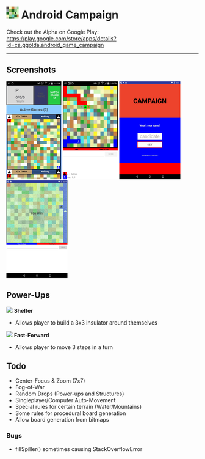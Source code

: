 # <img src="https://github.com/simplegr33n/android-game-assimilate/blob/master/screenshots/logos/logo1.jpg" width="32"> Android Campaign

Check out the Alpha on Google Play:
https://play.google.com/store/apps/details?id=ca.ggolda.android_game_campaign

<hr>

## Screenshots
<img src="https://github.com/simplegr33n/android-game-assimilate/blob/master/screenshots/phone0003.jpg" width="144">
<img src="https://github.com/simplegr33n/android-game-assimilate/blob/master/screenshots/phone0005.jpg" width="144">
<img src="https://github.com/simplegr33n/android-game-assimilate/blob/master/screenshots/tablet0004.jpg" width="160">
<img src="https://github.com/simplegr33n/android-game-assimilate/blob/master/screenshots/tablet0006.jpg" width="160">

## Power-Ups
<img src="https://github.com/simplegr33n/android-game-campaign/blob/master/app/src/main/res/drawable/free_shelter.png" width="32"> **Shelter**
* Allows player to build a 3x3 insulator around themselves

<img src="https://github.com/simplegr33n/android-game-campaign/blob/master/app/src/main/res/drawable/free_fastforward.png" width="32"> **Fast-Forward**
* Allows player to move 3 steps in a turn

## Todo
* Center-Focus & Zoom (7x7) 
* Fog-of-War
* Random Drops (Power-ups and Structures)
* Singleplayer/Computer Auto-Movement
* Special rules for certain terrain (Water/Mountains)
* Some rules for procedural board generation
* Allow board generation from bitmaps

### Bugs
* fillSpiller() sometimes causing StackOverflowError





